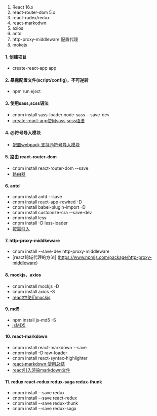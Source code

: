 
1. React 16.x
1. react-router-dom 5.x  
1. react-rudex/redux
1. react-markodwn  
1. axios 
1. antd  
1. http-proxy-middleware 配置代理
1. mokejs


#### 1. 创建项目
  - create-react-app app

#### 2. 暴露配置文件(script/config)，不可逆转
  - npm run eject 

#### 3. 使用sass,scss语法
  - cnpm install sass-loader node-sass --save-dev
  - [create-react-app使用sass,scss语法](https://blog.csdn.net/hahahhahahahha123456/article/details/102707997)

#### 4. @符号导入模块
  - [配置webpack,支持@符号导入模块](https://blog.csdn.net/Tyro_java/article/details/80151369)

#### 5. 路由 react-router-dom
  - cnpm install react-router-dom --save
  - [路由器](https://juejin.im/post/5e6e2ff46fb9a07ccd51a30b#heading-3)

#### 6. antd
  + cnpm install antd --save
  + cnpm install react-app-rewired -D
  + cnpm install babel-plugin-import -D
  + cnpm install customize-cra --save-dev
  + cnpm install less
  + cnpm install -D less-loader
  + [按需引入](https://blog.csdn.net/zoepriselife316/article/details/89711062)

#### 7. http-proxy-middkeware
  - cnpm install --save-dev http-proxy-middleware
  - [react跨域代理的方法] (https://www.npmjs.com/package/http-proxy-middleware)

#### 8. mockjs、axios
  - cnpm install mockjs -D
  - cnpm install axios -S
  - [react中使用mockjs](https://blog.csdn.net/xiamocsdn/article/details/100827950)

#### 9. md5
  - npm install js-md5 -S
  - [jsMD5](https://www.npmjs.com/package/js-md5)

#### 10. react-markdown
  - cnpm install react-markdown --save
  - cnpm install -D raw-loader
  - cnpm install react-syntax-highlighter
  - [react-markdown 使用总结](https://segmentfault.com/a/1190000020294373#item-3)
  - [react引入渲染markdown文件](https://blog.csdn.net/M_Eve/article/details/105614726)

#### 11. redux react-redux redux-saga redux-thunk
  - cnpm install --save redux
  - cnpm install --save react-redux
  - cnpm install --save redux-thunk
  - cnpm install --save redux-saga
  


  